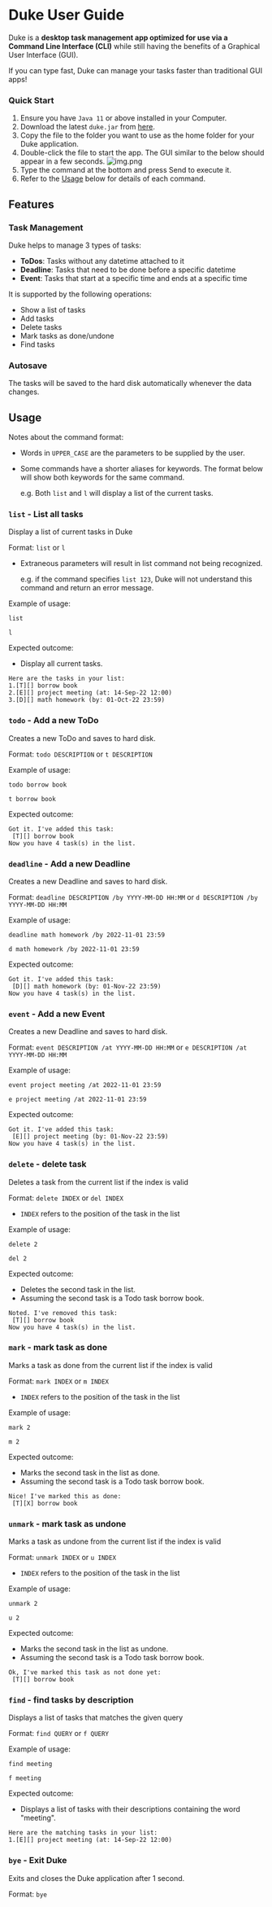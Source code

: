 # Duke User Guide

Duke is a **desktop task management app optimized for use via a Command Line 
Interface (CLI)** while still having the benefits of a Graphical User Interface 
(GUI). 

If you can type fast, Duke can manage your tasks faster than traditional
GUI apps!

### Quick Start
1. Ensure you have `Java 11` or above installed in your Computer.
2. Download the latest `duke.jar` from [here](https://github.com/Ugholaf/ip/releases).
3. Copy the file to the folder you want to use as the home folder for your Duke application.
4. Double-click the file to start the app. The GUI similar to the below should appear in a few seconds.
   ![img.png](img.png)
5. Type the command at the bottom and press Send to execute it.
6. Refer to the [Usage](#usage) below for details of each command.

## Features 

### Task Management
Duke helps to manage 3 types of tasks:
- **ToDos**: Tasks without any datetime attached to it
- **Deadline**: Tasks that need to be done before a specific datetime
- **Event**: Tasks that start at a specific time and ends at a specific time

It is supported by the following operations:
- Show a list of tasks
- Add tasks
- Delete tasks
- Mark tasks as done/undone
- Find tasks

### Autosave
The tasks will be saved to the hard disk automatically whenever the data changes.

## Usage

Notes about the command format:
- Words in `UPPER_CASE` are the parameters to be supplied by the user.
- Some commands have a shorter aliases for keywords. The format below will show both keywords for the same command. 
  
   e.g. Both `list` and `l` will display a list of the current tasks. 


### `list` - List all tasks

Display a list of current tasks in Duke

Format: `list` or `l`
- Extraneous parameters will result in list command not being recognized.

  e.g. if the command specifies `list 123`, Duke will not understand this command and return an error message.


Example of usage: 

`list`

`l`

Expected outcome:
- Display all current tasks.

```
Here are the tasks in your list:
1.[T][] borrow book
2.[E][] project meeting (at: 14-Sep-22 12:00)
3.[D][] math homework (by: 01-Oct-22 23:59)
```

### `todo` - Add a new ToDo

Creates a new ToDo and saves to hard disk.

Format: `todo DESCRIPTION` or `t DESCRIPTION`

Example of usage:

`todo borrow book`

`t borrow book`

Expected outcome:

```
Got it. I've added this task:
 [T][] borrow book
Now you have 4 task(s) in the list.
```


### `deadline` - Add a new Deadline

Creates a new Deadline and saves to hard disk. 

Format: `deadline DESCRIPTION /by YYYY-MM-DD HH:MM` or `d DESCRIPTION /by YYYY-MM-DD HH:MM`

Example of usage:

`deadline math homework /by 2022-11-01 23:59`

`d math homework /by 2022-11-01 23:59`

Expected outcome:

```
Got it. I've added this task:
 [D][] math homework (by: 01-Nov-22 23:59)
Now you have 4 task(s) in the list.
```


### `event` - Add a new Event

Creates a new Deadline and saves to hard disk.

Format: `event DESCRIPTION /at YYYY-MM-DD HH:MM` or `e DESCRIPTION /at YYYY-MM-DD HH:MM`

Example of usage:

`event project meeting /at 2022-11-01 23:59`

`e project meeting /at 2022-11-01 23:59`

Expected outcome:

```
Got it. I've added this task:
 [E][] project meeting (by: 01-Nov-22 23:59)
Now you have 4 task(s) in the list.
```

### `delete` - delete task

Deletes a task from the current list if the index is valid

Format: `delete INDEX` or `del INDEX`
- `INDEX` refers to the position of the task in the list

Example of usage:

`delete 2`

`del 2`

Expected outcome:
- Deletes the second task in the list. 
- Assuming the second task is a Todo task borrow book.
```
Noted. I've removed this task:
 [T][] borrow book
Now you have 4 task(s) in the list.
```

### `mark` - mark task as done

Marks a task as done from the current list if the index is valid

Format: `mark INDEX` or `m INDEX`
- `INDEX` refers to the position of the task in the list

Example of usage:

`mark 2`

`m 2`

Expected outcome:
- Marks the second task in the list as done.
- Assuming the second task is a Todo task borrow book.
```
Nice! I've marked this as done:
 [T][X] borrow book
```


### `unmark` - mark task as undone

Marks a task as undone from the current list if the index is valid

Format: `unmark INDEX` or `u INDEX`
- `INDEX` refers to the position of the task in the list

Example of usage:

`unmark 2`

`u 2`

Expected outcome:
- Marks the second task in the list as undone.
- Assuming the second task is a Todo task borrow book.
```
Ok, I've marked this task as not done yet:
 [T][] borrow book
```


### `find` - find tasks by description

Displays a list of tasks that matches the given query

Format: `find QUERY` or `f QUERY`

Example of usage:

`find meeting`

`f meeting`

Expected outcome:
- Displays a list of tasks with their descriptions containing the word "meeting".
```
Here are the matching tasks in your list:
1.[E][] project meeting (at: 14-Sep-22 12:00)
```

### `bye` - Exit Duke

Exits and closes the Duke application after 1 second.

Format: `bye`

